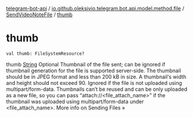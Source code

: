 [telegram-bot-api](../../index.md) / [io.github.oleksivio.telegram.bot.api.model.method.file](../index.md) / [SendVideoNoteFile](index.md) / [thumb](./thumb.md)

# thumb

`val thumb: FileSystemResource?`

thumb  [String](https://kotlinlang.org/api/latest/jvm/stdlib/kotlin/-string/index.html) Optional Thumbnail of the file sent;
can be ignored if thumbnail generation for the file is supported server-side.
The thumbnail should be in JPEG format and less than 200 kB in size.
A thumbnail‘s width and height should not exceed 90.
Ignored if the file is not uploaded using multipart/form-data.
Thumbnails can’t be reused and can be only uploaded as a new file,
so you can pass “attach://&lt;file_attach_name&gt;” if the thumbnail was uploaded using multipart/form-data under &lt;file_attach_name&gt;. More info on Sending Files »

